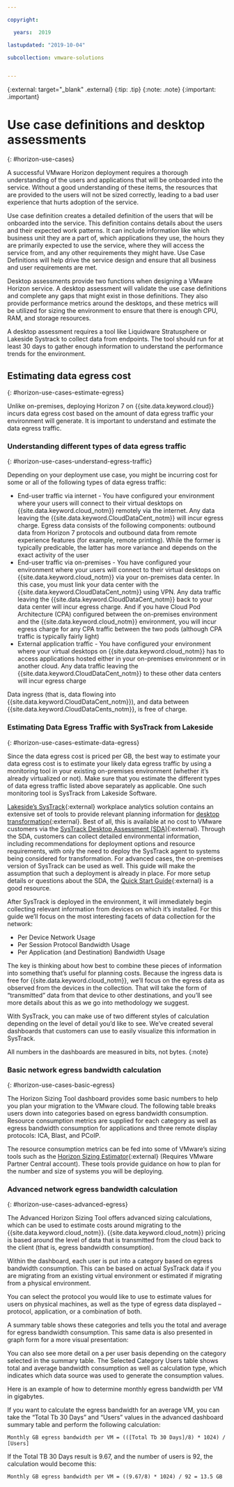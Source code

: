 ```yaml
---

copyright:

  years:  2019

lastupdated: "2019-10-04"

subcollection: vmware-solutions


---
```


{:external: target="_blank" .external}
{:tip: .tip}
{:note: .note}
{:important: .important}

# Use case definitions and desktop assessments
{: #horizon-use-cases}

A successful VMware Horizon deployment requires a thorough understanding of the users and applications that will be onboarded into the service. Without a good understanding of these items, the resources that are provided to the users will not be sized correctly, leading to a bad user experience that hurts adoption of the service.

Use case definition creates a detailed definition of the users that will be onboarded into the service. This definition contains details about the users and their expected work patterns. It can include information like which business unit they are a part of, which applications they use, the hours they are primarily expected to use the service, where they will access the service from, and any other requirements they might have.  Use Case Definitions will help drive the service design and ensure that all business and user requirements are met.

Desktop assessments provide two functions when designing a VMware Horizon service. A desktop assessment will validate the use case definitions and complete any gaps that might exist in those definitions. They also provide performance metrics around the desktops, and these metrics will be utilized for sizing the environment to ensure that there is enough CPU, RAM, and storage resources.

A desktop assessment requires a tool like Liquidware Stratusphere or Lakeside Systrack to collect data from endpoints. The tool should run for at least 30 days to gather enough information to understand the performance trends for the environment.  

## Estimating data egress cost
{: #horizon-use-cases-estimate-egress}

Unlike on-premises, deploying Horizon 7 on {{site.data.keyword.cloud}} incurs data egress cost based on the amount of data egress traffic your environment will generate. It is important to understand and estimate the data egress traffic.

### Understanding different types of data egress traffic
{: #horizon-use-cases-understand-egress-traffic}

Depending on your deployment use case, you might be incurring cost for some or all of the following types of data egress traffic:
* End-user traffic via internet - You have configured your environment where your users will connect to their virtual desktops on {{site.data.keyword.cloud_notm}} remotely via the internet. Any data leaving the {{site.data.keyword.CloudDataCent_notm}} will incur egress charge. Egress data consists of the following components: outbound data from Horizon 7 protocols and outbound data from remote experience features (for example, remote printing). While the former is typically predicable, the latter has more variance and depends on the exact activity of the user
* End-user traffic via on-premises - You have configured your environment where your users will connect to their virtual desktops on {{site.data.keyword.cloud_notm}} via your on-premises data center. In this case, you must link your data center with the {{site.data.keyword.CloudDataCent_notm}} using VPN. Any data traffic leaving the {{site.data.keyword.CloudDataCent_notm}} back to your data center will incur egress charge. And if you have Cloud Pod Architecture (CPA) configured between the on-premises environment and the {{site.data.keyword.cloud_notm}} environment, you will incur egress charge for any CPA traffic between the two pods (although CPA traffic is typically fairly light)
* External application traffic - You have configured your environment where your virtual desktops on {{site.data.keyword.cloud_notm}} has to access applications hosted either in your on-premises environment or in another cloud. Any data traffic leaving the {{site.data.keyword.CloudDataCent_notm}} to these other data centers will incur egress charge

Data ingress (that is, data flowing into {{site.data.keyword.CloudDataCent_notm}}), and data between {{site.data.keyword.CloudDataCents_notm}}, is free of charge.

### Estimating Data Egress Traffic with SysTrack from Lakeside
{: #horizon-use-cases-estimate-data-egress}

Since the data egress cost is priced per GB, the best way to estimate your data egress cost is to estimate your likely data egress traffic by using a monitoring tool in your existing on-premises environment (whether it’s already virtualized or not). Make sure that you estimate the different types of data egress traffic listed above separately as applicable. One such monitoring tool is SysTrack from Lakeside Software.

[Lakeside’s SysTrack](https://www.lakesidesoftware.com/product){:external} workplace analytics solution contains an extensive set of tools to provide relevant planning information for [desktop transformation](https://www.lakesidesoftware.com/solutions/desktop-transformation){:external}. Best of all, this is available at no cost to VMware customers via the [SysTrack Desktop Assessment (SDA)](https://www.vmware.com/files/microsites/latitude/index.html){:external}. Through the SDA, customers can collect detailed environmental information, including recommendations for deployment options and resource requirements, with only the need to deploy the SysTrack agent to systems being considered for transformation. For advanced cases, the on-premises version of SysTrack can be used as well. This guide will make the assumption that such a deployment is already in place. For more setup details or questions about the SDA, the [Quick Start Guide](https://assessment.vmware.com/SDA/ViewDocument?document=Quick_Start_Guide){:external} is a good resource.

After SysTrack is deployed in the environment, it will immediately begin collecting relevant information from devices on which it’s installed. For this guide we’ll focus on the most interesting facets of data collection for the network:
* Per Device Network Usage
* Per Session Protocol Bandwidth Usage
* Per Application (and Destination) Bandwidth Usage

The key is thinking about how best to combine these pieces of information into something that’s useful for planning costs. Because the ingress data is free for {{site.data.keyword.cloud_notm}}, we’ll focus on the egress data as observed from the devices in the collection. That will take the form of “transmitted” data from that device to other destinations, and you’ll see more details about this as we go into methodology we suggest.

With SysTrack, you can make use of two different styles of calculation depending on the level of detail you’d like to see. We’ve created several dashboards that customers can use to easily visualize this information in SysTrack.

All numbers in the dashboards are measured in bits, not bytes.
{:note}

### Basic network egress bandwidth calculation
{: #horizon-use-cases-basic-egress}

The Horizon Sizing Tool dashboard provides some basic numbers to help you plan your migration to the VMware cloud. The following table breaks users down into categories based on egress bandwidth consumption. Resource consumption metrics are supplied for each category as well as egress bandwidth consumption for applications and three remote display protocols: ICA, Blast, and PCoIP.

The resource consumption metrics can be fed into some of VMware’s sizing tools such as the [Horizon Sizing Estimator](https://developercenter.vmware.com/group/dp/horizon-sizing-tool){:external} (Requires VMware Partner Central account). These tools provide guidance on how to plan for the number and size of systems you will be deploying.

### Advanced network egress bandwidth calculation
{: #horizon-use-cases-advanced-egress}

The Advanced Horizon Sizing Tool offers advanced sizing calculations, which can be used to estimate costs around migrating to the {{site.data.keyword.cloud_notm}}. {{site.data.keyword.cloud_notm}} pricing is based around the level of data that is transmitted from the cloud back to the client (that is, egress bandwidth consumption).

Within the dashboard, each user is put into a category based on egress bandwidth consumption. This can be based on actual SysTrack data if you are migrating from an existing virtual environment or estimated if migrating from a physical environment.

You can select the protocol you would like to use to estimate values for users on physical machines, as well as the type of egress data displayed – protocol, application, or a combination of both.

A summary table shows these categories and tells you the total and average for egress bandwidth consumption. This same data is also presented in graph form for a more visual presentation:

You can also see more detail on a per user basis depending on the category selected in the summary table. The Selected Category Users table shows total and average bandwidth consumption as well as calculation type, which indicates which data source was used to generate the consumption values.

Here is an example of how to determine monthly egress bandwidth per VM in gigabytes.

If you want to calculate the egress bandwidth for an average VM, you can take the “Total Tb 30 Days” and “Users” values in the advanced dashboard summary table and perform the following calculation:

`Monthly GB egress bandwidth per VM = (([Total Tb 30 Days]/8) * 1024) / [Users]`

If the Total TB 30 Days result is 9.67, and the number of users is 92, the calculation would become this:

`Monthly GB egress bandwidth per VM = ((9.67/8) * 1024) / 92 = 13.5 GB`
